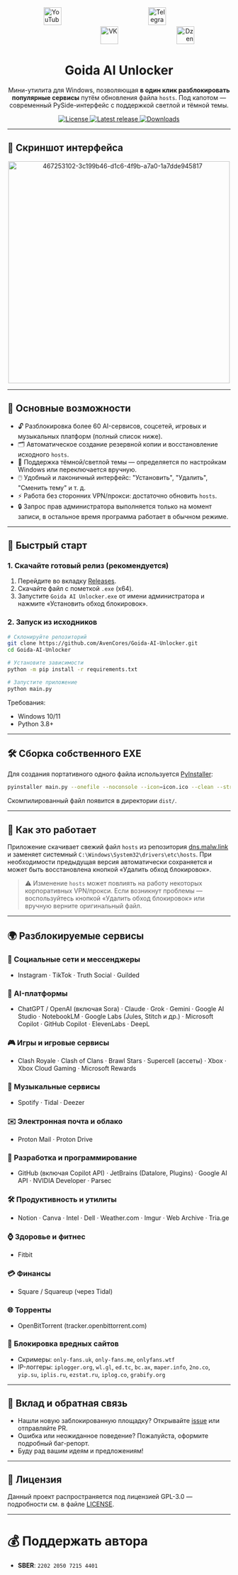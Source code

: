 <div align="center">
  <span style="display: inline-block; width: 33.3%; text-align: left;">
    <a href="https://www.youtube.com/@avencores/" target="_blank">
      <img src="https://github.com/user-attachments/assets/338bcd74-e3c3-4700-87ab-7985058bd17e" alt="YouTube" height="40">
    </a>
  </span>
  <span style="display: inline-block; width: 33.3%; text-align: center;">
    <a href="https://t.me/avencoresyt" target="_blank">
      <img src="https://github.com/user-attachments/assets/939f8beb-a49a-48cf-89b9-d610ee5c4b26" alt="Telegram" height="40">
    </a>
  </span>
  <span style="display: inline-block; width: 33.3%; text-align: right;">
    <a href="https://vk.com/avencoresvk" target="_blank">
      <img src="https://github.com/user-attachments/assets/dc109dda-9045-4a06-95a5-3399f0e21dc4" alt="VK" height="40">
    </a>
  </span>
  <span style="display: inline-block; width: 33.3%; text-align: right;">
    <a href="https://dzen.ru/avencores" target="_blank">
      <img src="https://github.com/user-attachments/assets/bd55f5cf-963c-4eb8-9029-7b80c8c11411" alt="Dzen" height="40">
    </a>
  </span>
</div>

<h1 align="center">Goida AI Unlocker</h1>
<p align="center">
  Мини-утилита для Windows, позволяющая <b>в один клик разблокировать популярные сервисы</b> путём обновления файла <code>hosts</code>. Под капотом — современный PySide-интерфейс с поддержкой светлой и тёмной темы.
</p>

<p align="center">
  <a href="https://github.com/AvenCores/Goida-AI-Unlocker/blob/main/LICENSE">
    <img src="https://img.shields.io/github/license/AvenCores/Goida-AI-Unlocker?style=flat-square" alt="License"/>
  </a>
  <a href="https://github.com/AvenCores/Goida-AI-Unlocker/releases/latest">
    <img src="https://img.shields.io/github/v/release/AvenCores/Goida-AI-Unlocker?style=flat-square" alt="Latest release"/>
  </a>
  <a href="https://github.com/AvenCores/Goida-AI-Unlocker/releases">
    <img src="https://img.shields.io/github/downloads/AvenCores/Goida-AI-Unlocker/total?style=flat-square" alt="Downloads"/>
  </a>
</p>

---

## 📸 Скриншот интерфейса
<div align="center">
  <img width="500" height="500" alt="467253102-3c199b46-d1c6-4f9b-a7a0-1a7dde945817" src="https://github.com/user-attachments/assets/50764a25-7f52-4a39-a370-54fdbff7f67d" />
</div>

---

## 🌟 Основные возможности

* 🔓 Разблокировка более 60 AI-сервисов, соцсетей, игровых и музыкальных платформ (полный список ниже).
* 🗂️ Автоматическое создание резервной копии и восстановление исходного <code>hosts</code>.
* 🎨 Поддержка тёмной/светлой темы — определяется по настройкам Windows или переключается вручную.
* 🖱️ Удобный и лаконичный интерфейс: "Установить", "Удалить", "Сменить тему" и т. д.
* ⚡️ Работа без сторонних VPN/прокси: достаточно обновить <code>hosts</code>.
* 🔒 Запрос прав администратора выполняется только на момент записи, в остальное время программа работает в обычном режиме.

---

## 🚀 Быстрый старт

### 1. Скачайте готовый релиз (рекомендуется)

1. Перейдите во вкладку <a href="https://github.com/AvenCores/Goida-AI-Unlocker/releases/latest">Releases</a>.
2. Скачайте файл с пометкой <code>.exe</code> (x64).
3. Запустите <code>Goida AI Unlocker.exe</code> от имени администратора и нажмите «Установить обход блокировок».

### 2. Запуск из исходников

```bash
# Склонируйте репозиторий
git clone https://github.com/AvenCores/Goida-AI-Unlocker.git
cd Goida-AI-Unlocker

# Установите зависимости
python -m pip install -r requirements.txt

# Запустите приложение
python main.py
```

Требования:
* Windows 10/11
* Python 3.8+

---

## 🛠️ Сборка собственного EXE

Для создания портативного одного файла используется [PyInstaller](https://pyinstaller.org/):

```bash
pyinstaller main.py --onefile --noconsole --icon=icon.ico --clean --strip --name "Goida AI Unlocker" --add-data "icon.ico;."
```

Скомпилированный файл появится в директории <code>dist/</code>.

---

## 🧩 Как это работает
Приложение скачивает свежий файл <code>hosts</code> из репозитория <a href="https://github.com/ImMALWARE/dns.malw.link">dns.malw.link</a> и заменяет системный <code>C:\Windows\System32\drivers\etc\hosts</code>. При необходимости предыдущая версия автоматически сохраняется и может быть восстановлена кнопкой «Удалить обход блокировок».

> ⚠️ Изменение <code>hosts</code> может повлиять на работу некоторых корпоративных VPN/прокси. Если возникнут проблемы — воспользуйтесь кнопкой «Удалить обход блокировок» или вручную верните оригинальный файл.

---

## 🌍 Разблокируемые сервисы

### 📱 Социальные сети и мессенджеры
* Instagram · TikTok · Truth Social · Guilded

### 🧠 AI-платформы
* ChatGPT / OpenAI (включая Sora) · Claude · Grok · Gemini · Google AI Studio · NotebookLM · Google Labs (Jules, Stitch и др.) · Microsoft Copilot · GitHub Copilot · ElevenLabs · DeepL

### 🎮 Игры и игровые сервисы
* Clash Royale · Clash of Clans · Brawl Stars · Supercell (ассеты) · Xbox · Xbox Cloud Gaming · Microsoft Rewards

### 🎵 Музыкальные сервисы
* Spotify · Tidal · Deezer

### ✉️ Электронная почта и облако
* Proton Mail · Proton Drive

### 🧩 Разработка и программирование
* GitHub (включая Copilot API) · JetBrains (Datalore, Plugins) · Google AI API · NVIDIA Developer · Parsec

### 🛠️ Продуктивность и утилиты
* Notion · Canva · Intel · Dell · Weather.com · Imgur · Web Archive · Tria.ge

### ⌚️ Здоровье и фитнес
* Fitbit

### 💳 Финансы
* Square / Squareup (через Tidal)

### 🌐 Торренты
* OpenBitTorrent (tracker.openbittorrent.com)

### 🚫 Блокировка вредных сайтов
* Скримеры: <code>only-fans.uk</code>, <code>only-fans.me</code>, <code>onlyfans.wtf</code>
* IP-логгеры: <code>iplogger.org</code>, <code>wl.gl</code>, <code>ed.tc</code>, <code>bc.ax</code>, <code>maper.info</code>, <code>2no.co</code>, <code>yip.su</code>, <code>iplis.ru</code>, <code>ezstat.ru</code>, <code>iplog.co</code>, <code>grabify.org</code>

---

## 💬 Вклад и обратная связь
* Нашли новую заблокированную площадку? Открывайте <a href="https://github.com/AvenCores/Goida-AI-Unlocker/issues/new">issue</a> или отправляйте PR.
* Ошибка или неожиданное поведение? Пожалуйста, оформите подробный баг-репорт.
* Буду рад вашим идеям и предложениям!

---

## 📜 Лицензия
Данный проект распространяется под лицензией GPL-3.0 — подробности см. в файле [LICENSE](LICENSE).

---
# 💰 Поддержать автора
+ **SBER**: `2202 2050 7215 4401`
